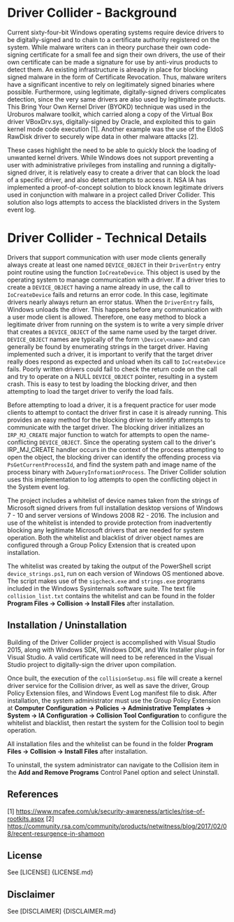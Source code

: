 # Driver Collider - Background
Current sixty-four-bit Windows operating systems require device drivers to be digitally-signed and to chain to a certificate authority registered on the system. While malware writers can in theory purchase their own code-signing certificate for a small fee and sign their own drivers, the use of their own certificate can be made a signature for use by anti-virus products to detect them. An existing infrastructure is already in place for blocking signed malware in the form of Certificate Revocation. Thus, malware writers have a significant incentive to rely on legitimately signed binaries where possible. Furthermore, using legitimate, digitally-signed drivers complicates detection, since the very same drivers are also used by legitimate products. This Bring Your Own Kernel Driver (BYOKD) technique was used in the Uroburos malware toolkit, which carried along a copy of the Virtual Box driver VBoxDrv.sys, digitally-signed by Oracle, and exploited this to gain kernel mode code execution [1]. Another example was the use of the EldoS RawDisk driver to securely wipe data in other malware attacks [2].

These cases highlight the need to be able to quickly block the loading of unwanted kernel drivers. While Windows does not support preventing a user with administrative privileges from installing and running a digitally-signed driver, it is relatively easy to create a driver that can block the load of a specific driver, and also detect attempts to access it. NSA IA has implemented a proof-of-concept solution to block known legitimate drivers used in conjunction with malware in a project called Driver Collider. This solution also logs attempts to access the blacklisted drivers in the System event log.


# Driver Collider - Technical Details 
Drivers that support communication with user mode clients generally always create at least one named `DEVICE_OBJECT` in their `DriverEntry` entry point routine using the function `IoCreateDevice`. This object is used by the operating system to manage communication with a driver. If a driver tries to create a `DEVICE_OBJECT` having a name already in use, the call to `IoCreateDevice` fails and returns an error code. In this case, legitimate drivers nearly always return an error status. When the `DriverEntry` fails, Windows unloads the driver. This happens before any communication with a user mode client is allowed. Therefore, one easy method to block a legitimate driver from running on the system is to write a very simple driver that creates a `DEVICE_OBJECT` of the same name used by the target driver. `DEVICE_OBJECT` names are typically of the form `\Device\<name>` and can generally be found by enumerating strings in the target driver. Having implemented such a driver, it is important to verify that the target driver really does respond as expected and unload when its call to `IoCreateDevice` fails. Poorly written drivers could fail to check the return code on the call and try to operate on a NULL `DEVICE_OBJECT` pointer, resulting in a system crash. This is easy to test by loading the blocking driver, and then attempting to load the target driver to verify the load fails.

Before attempting to load a driver, it is a frequent practice for user mode clients to attempt to contact the driver first in case it is already running. This provides an easy method for the blocking driver to identify attempts to communicate with the target driver. The blocking driver initializes an `IRP_MJ_CREATE` major function to watch for attempts to open the name-conflicting `DEVICE_OBJECT`. Since the operating system call to the driver's IRP_MJ_CREATE handler occurs in the context of the process attempting to open the object, the blocking driver can identify the offending process via `PsGetCurrentProcessId`, and find the system path and image name of the process binary with `ZwQueryInformationProcess`. The Driver Collider solution uses this implementation to log attempts to open the conflicting object in the System event log.

The project includes a whitelist of device names taken from the strings of Microsoft signed drivers from full installation desktop versions of Windows 7 - 10 and server versions of Windows 2008 R2 - 2016. The inclusion and use of the whitelist is intended to provide protection from inadvertently blocking any legitimate Microsoft drivers that are needed for system operation. Both the whitelist and blacklist of driver object names are configured through a Group Policy Extension that is created upon installation.

The whitelist was created by taking the output of the PowerShell script `device_strings.ps1`, run on each version of Windows OS mentioned above. The script makes use of the `sigcheck.exe` and `strings.exe` programs included in the Windows Sysinternals software suite. The text file `collision_list.txt` contains the whitelist and can be found in the folder **Program Files -> Collision -> Install Files** after installation.


## Installation / Uninstallation
Building of the Driver Collider project is accomplished with Visual Studio 2015, along with Windows SDK, Windows DDK, and Wix Installer plug-in for Visual Studio. A valid certificate will need to be referenced in the Visual Studio project to digitally-sign the driver upon compilation.

Once built, the execution of the `collisionSetup.msi` file will create a kernel driver service for the Collision driver, as well as save the driver, Group Policy Extension files, and Windows Event Log manifest file to disk. After installation, the system administrator must use the Group Policy Extension at **Computer Configuration -> Policies -> Administrative Templates -> System -> IA Configuration -> Collision Tool Configuration** to configure the whitelist and blacklist, then restart the system for the Collision tool to begin operation. 

All installation files and the whitelist can be found in the folder **Program Files -> Collision -> Install Files** after installation. 

To uninstall, the system administrator can navigate to the Collision item in the **Add and Remove Programs** Control Panel option and select Uninstall.


## References
[1] https://www.mcafee.com/uk/security-awareness/articles/rise-of-rootkits.aspx
[2] https://community.rsa.com/community/products/netwitness/blog/2017/02/08/recent-resurgence-in-shamoon


## License
See [LICENSE] {LICENSE.md}


## Disclaimer
See [DISCLAIMER] {DISCLAIMER.md}